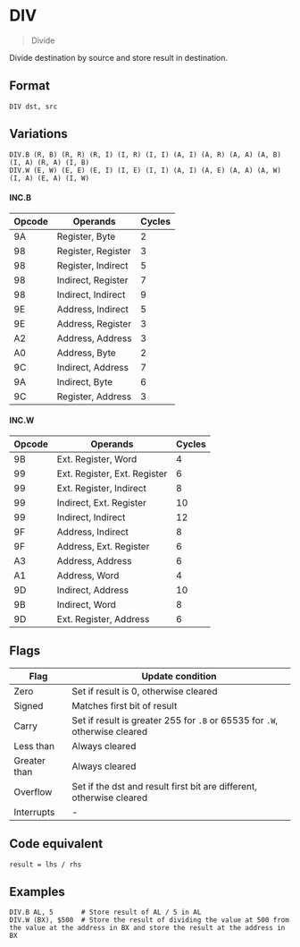 # DIV

> Divide

Divide destination by source and store result in destination.

## Format 

`DIV dst, src`

## Variations

```
DIV.B (R, B) (R, R) (R, I) (I, R) (I, I) (A, I) (A, R) (A, A) (A, B) (I, A) (R, A) (I, B)
DIV.W (E, W) (E, E) (E, I) (I, E) (I, I) (A, I) (A, E) (A, A) (A, W) (I, A) (E, A) (I, W)
```

#### INC.B

| Opcode | Operands           | Cycles |
|--------|--------------------|--------|
| 9A     | Register, Byte     | 2      |
| 98     | Register, Register | 3      |
| 98     | Register, Indirect | 5      |
| 98     | Indirect, Register | 7      |
| 98     | Indirect, Indirect | 9      |
| 9E     | Address, Indirect  | 5      |
| 9E     | Address, Register  | 3      |
| A2     | Address, Address   | 3      |
| A0     | Address, Byte      | 2      |
| 9C     | Indirect, Address  | 7      |
| 9A     | Indirect, Byte     | 6      |
| 9C     | Register, Address  | 3      |

#### INC.W

| Opcode | Operands                     | Cycles |
|--------|------------------------------|--------|
| 9B     | Ext. Register, Word          | 4      |
| 99     | Ext. Register, Ext. Register | 6      |
| 99     | Ext. Register, Indirect      | 8      |
| 99     | Indirect, Ext. Register      | 10     |
| 99     | Indirect, Indirect           | 12     |
| 9F     | Address, Indirect            | 8      |
| 9F     | Address, Ext. Register       | 6      |
| A3     | Address, Address             | 6      |
| A1     | Address, Word                | 4      |
| 9D     | Indirect, Address            | 10     |
| 9B     | Indirect, Word               | 8      |
| 9D     | Ext. Register, Address       | 6      |

## Flags

| Flag         | Update condition                                                           |
|--------------|----------------------------------------------------------------------------|
| Zero         | Set if result is 0, otherwise cleared                                      |
| Signed       | Matches first bit of result                                                |
| Carry        | Set if result is greater 255 for `.B` or 65535 for `.W`, otherwise cleared |
| Less than    | Always cleared                                                             |
| Greater than | Always cleared                                                             |
| Overflow     | Set if the dst and result first bit are different, otherwise cleared       |
| Interrupts   | -                                                                          |

## Code equivalent

```
result = lhs / rhs
```

## Examples

```
DIV.B AL, 5       # Store result of AL / 5 in AL
DIV.W (BX), $500  # Store the result of dividing the value at 500 from the value at the address in BX and store the result at the address in BX 
```